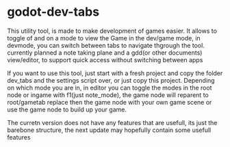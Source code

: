 # godot-dev-tabs
This utility tool, is made to make development of games easier.
It allows to toggle of and on a mode to view the Game in the dev/game mode, in devmode, you can switch between tabs to navigate thgrough the tool.
currently planned a note taking plane and a gdd(or other documents) view/editor, to support quick access without switching between apps

If you want to use this tool, just start with a fresh project and copy the folder dev_tabs and the settings script over, or just copy this project.
Depending on which mode you are in, in editor you can toggle the modes in the root node or ingame with f1(just note_mode), the game node will reparent to root/gametab
replace then the game node with your own game scene or use the game node to build up your game.

The curretn version does not have any features that are usefull, its just the barebone structure, the next update may hopefully contain some usefull features
